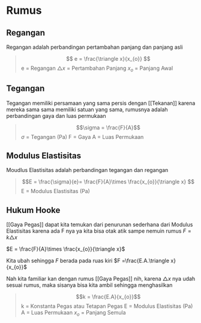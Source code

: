 # Rumus 
## Regangan
Regangan adalah perbandingan pertambahan panjang dan panjang asli
> $$ e = \frac{\triangle  x}{x_{o}} $$
>  e = Regangan 
>  $\triangle x$ = Pertambahan Panjang
>  $x_{o}$ = Panjang Awal

## Tegangan
Tegangan memiliki persamaan yang sama persis dengan [[Tekanan]] karena mereka sama sama memiliki satuan yang sama, rumusnya adalah perbandingan gaya dan luas permukaan
> $$\sigma = \frac{F}{A}$$
> $\sigma$ = Tegangan (Pa)
> F = Gaya
> A = Luas Permukaan

## Modulus Elastisitas
Moudlus Elastisitas adalah perbandingan tegangan dan regangan
> $$E = \frac{\sigma}{e}= \frac{F}{A}\times \frac{x_{o}}{\triangle x} $$
> E = Modulus Elastisitas (Pa)

## Hukum Hooke
[[Gaya Pegas]] dapat kita temukan dari penurunan sederhana dari Modulus Elastisitas karena ada F nya ya kita bisa otak atik sampe nemuin rumus $F = k \triangle x$

$E = \frac{F}{A}\times \frac{x_{o}}{\triangle x}$

Kita ubah sehingga $F$ berada pada ruas kiri
$F =\frac{E.A.\triangle x}{x_{o}}$

Nah kita familiar kan dengan rumus [[Gaya Pegas]] nih, karena $\triangle x$ nya udah sesuai rumus, maka sisanya bisa kita ambil sehingga menghasilkan
> $$k = \frac{E.A}{x_{o}}$$
> k = Konstanta Pegas atau Tetapan Pegas
> E = Modulus Elastisitas (Pa)
> A = Luas Permukaan
> $x_{o}$ = Panjang Semula
